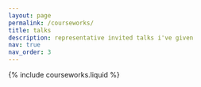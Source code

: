 ```yaml
---
layout: page
permalink: /courseworks/
title: talks
description: representative invited talks i've given
nav: true
nav_order: 3
---
```


{% include courseworks.liquid %}
